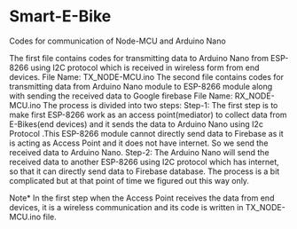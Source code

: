 # Smart-E-Bike
Codes for communication of Node-MCU and Arduino Nano

The first file contains codes for transmitting data to Arduino Nano from ESP-8266 using I2C protocol which is received in wireless form from end devices.
File Name: TX_NODE-MCU.ino
The second file contains codes for transmitting data from Arduino Nano module to ESP-8266 module along with sending the received data to Google firebase
File Name: RX_NODE-MCU.ino
The process is divided into two steps:
Step-1:
The first step is to make first ESP-8266 work as an access point(mediator) to collect data from E-Bikes(end devices) and it sends the data to Arduino Nano using I2c Protocol .This ESP-8266 module cannot directly send data to Firebase as it is acting as Access Point and it does not have internet. So we send the received data to Arduino Nano.
Step-2:
The Arduino Nano will send the received data to another ESP-8266 using I2C protocol which has internet, so that it can directly send data to Firebase database. The process is a bit complicated  but at that point of time we figured out this way only.

Note* In the first step when the Access Point receives the data from end devices, it is a wireless communication and its code is written in TX_NODE-MCU.ino file.
